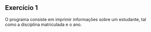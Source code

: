 ## Exercício 1
O programa consiste em imprimir informações sobre um estudante, tal como a disciplina matriculada e o ano.